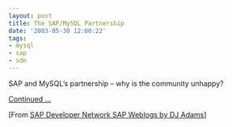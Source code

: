 ```yaml
---
layout: post
title: The SAP/MySQL Partnership
date: '2003-05-30 12:00:22'
tags:
- mysql
- sap
- sdn
---
```



SAP and MySQL’s partnership – why is the community unhappy?

[Continued …](http://weblogs.sdn.sap.com/pub/wlg/27)

[From [SAP Developer Network SAP Weblogs by DJ Adams](https://www.sdn.sap.com/irj/scn/weblogs?blog=/pub/u/251850060)]


